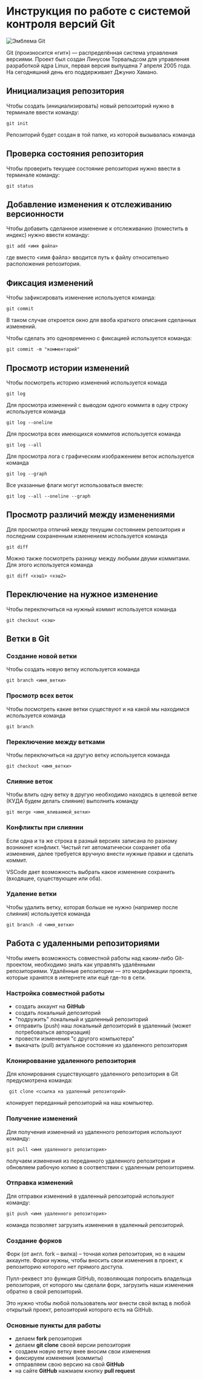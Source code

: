 # **Инструкция по работе с системой контроля версий Git**

![Эмблема Git](git.jpg)

Git (произносится «гит») — распределённая система управления версиями. Проект был создан Линусом Торвальдсом для управления разработкой ядра Linux, первая версия выпущена 7 апреля 2005 года. На сегодняшний день его поддерживает Джунио Хамано.

## Инициализация репозитория

Чтобы создать (инициализировать) новый репозиторий нужно в терминале ввести команду:

    git init

Репозиторий будет создан в той папке, из которой вызывалась команда

## Проверка состояния репозитория

Чтобы проверить текущее состояние репозитория нужно ввести в терминале команду:

    git status

## Добавление изменения к отслеживанию версионности

Чтобы добавить сделанное изменение к отслеживанию (поместить в индекс) нужно ввести команду:

    git add <имя файла>

где вместо <имя файла> вводится путь к файлу относительно расположения репозитория.

## Фиксация изменений

Чтобы зафиксировать изменение используется команда:

    git commit

В таком случае откроется окно для ввоба краткого описания сделанных изменений.

Чтобы сделать это одновременно с фиксацией используется команда:

    git commit -m "комментарий"

## Просмотр истории изменений

Чтобы посмотреть историю изменений используется комада

    git log

Для просмотра изменений с выводом одного коммита в одну строку используется команда

    git log --oneline

Для просмотра всех имеющихся коммитов используется команда

    git log --all

Для просмотра лога с графическим изображением веток используется команда

    git log --graph

Все указанные флаги могут использоваться вместе:

    git log --all --oneline --graph

## Просмотр различий между изменениями

Для просмотра отличий между текущим состоянием репозитория и последним сохраненным изменением используется команда

    git diff

Можно также посмотреть разницу между любыми двуми коммитами. Для этого используется команда

    git diff <хэш1> <хэш2>

## Переключение на нужное изменение

Чтобы переключиться на нужный коммит используется команда

    git checkout <хэш>

## Ветки в Git

### Создание новой ветки

Чтобы создать новую ветку используется команда

    git branch <имя_ветки>

### Просмотр всех веток

Чтобы посмотреть какие ветки существуют и на какой мы находимся используется команда

    git branch

### Переключение между ветками

Чтобы переключиться на другую ветку используется команда

    git checkout <имя_ветки>

### Слияние веток

Чтобы влить одну ветку в другую необходимо находясь в целевой ветке (КУДА будем делать слияние) выполнить команду

    git merge <имя_вливаемой_ветки>

### Конфликты при слиянии

Если одна и та же строка в разный версиях записана по разному возникнет конфликт.
Чистый гит автоматически сохраняет оба изменения, далее требуется вручную внести нужные правки и сделать коммит.

VSСode дает возможность выбрать какое изменение сохранить (входящее, существующее или оба).

### Удаление ветки

Чтобы удалить ветку, которая больше не нужно (например после слияния) используется команда

    git branch -d <имя_ветки>

## Работа с удаленными репозиториями

Чтобы иметь возможность совместной работы над каким-либо Git-проектом, необходимо знать как управлять удалёнными репозиториями. Удалённые репозитории — это модификации проекта, которые хранятся в интернете или ещё где-то в сети.

### Настройка совместной работы

* создать аккаунт на **GitHub**
* создать локальный депозиторий
* "подружить" локальный и удаленный репозиторий
* отправить (push) наш локальный депозиторий в удаленный (может потребоваться авторизация)
* провести изменения "с другого компьютера"
* выкачать (pull) актуальное состояние из удаленного репозитория

### Клонироввание удаленного репозитория

Для клонирования существующего удаленного репозитория в Git предусмотрена команда:
    
     git clone <ссылка на удаленный репозиторий>

клонирует переданный репозиторий на наш компьютер.

### Получение изменений

Для получения изменений из удаленного репозитория используют команду:

    git pull <имя удаленного репозитория>

получаем изменения из переданного удаленного  репозитория и обновляем рабочую копию в соответствии с удаленным репозиторием.

### Отправка изменений

Для отправки изменений в удаленный репозиторий используют команду:

    git push <имя удаленного репозитория>

команда позволяет загрузить изменения в удаленный репозиторий.

### Создание форков

Форк (от англ. fork – вилка) – точная копия репозитория, но в нашем аккаунте. Форки нужны, чтобы вносить свои изменения в проект, к репозиторию которого нет прямого доступа.

Пулл-реквест это функция GitHub, позволяющая попросить владельца репозитория, от которого мы сделали форк, загрузить наши изменения обратно в свой репозиторий.

Это нужно чтобы любой пользователь мог внести свой вклад в любой открытый проект, репозиторий которого есть на GitHub.

### Основные пункты для работы

* делаем **fork** репозитория
* делаем **git clone** своей версии репозитория
* создаем новую ветку  внее вносим свои изменения
* фиксируем изменения (коммиты)
* отправляем свою версию на свой **GitHub**
* на сайте **GitHub** нажмаем кнопку **pull request**

